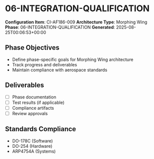 # 06-INTEGRATION-QUALIFICATION

**Configuration Item**: CI-AF186-009
**Architecture Type**: Morphing Wing
**Phase**: 06-INTEGRATION-QUALIFICATION
**Generated**: 2025-08-25T00:06:53+00:00

## Phase Objectives
- Define phase-specific goals for Morphing Wing architecture
- Track progress and deliverables
- Maintain compliance with aerospace standards

## Deliverables
- [ ] Phase documentation
- [ ] Test results (if applicable)
- [ ] Compliance artifacts
- [ ] Review approvals

## Standards Compliance
- DO-178C (Software)
- DO-254 (Hardware)
- ARP4754A (Systems)
